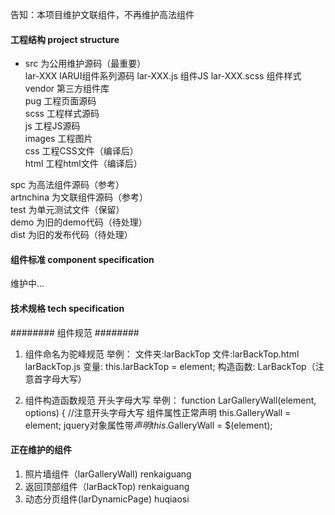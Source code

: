 告知：本项目维护文联组件，不再维护高法组件

#### 工程结构 project structure
* src 为公用维护源码（最重要）  
    lar-XXX lARUI组件系列源码
       lar-XXX.js 组件JS
       lar-XXX.scss 组件样式
    vendor 第三方组件库  
    pug 工程页面源码  
    scss 工程样式源码  
    js 工程JS源码  
    images 工程图片  
    css 工程CSS文件（编译后）  
    html 工程html文件（编译后）  

spc 为高法组件源码（参考）  
artnchina 为文联组件源码（参考）  
test 为单元测试文件（保留）  
demo 为旧的demo代码（待处理）  
dist 为旧的发布代码（待处理）  

#### 组件标准 component specification
维护中...

#### 技术规格 tech specification 
######## 组件规范 ########
1. 组件命名为驼峰规范
举例：
文件夹:larBackTop 
文件:larBackTop.html larBackTop.js 
变量: this.larBackTop = element; 
构造函数: LarBackTop（注意首字母大写）

2. 组件构造函数规范
开头字母大写
举例：
function LarGalleryWall(element, options) {  //注意开头字母大写
组件属性正常声明
this.GalleryWall = element;
jquery对象属性带$声明
this.$GalleryWall = $(element);

#### 正在维护的组件
1. 照片墙组件（larGalleryWall) renkaiguang
2. 返回顶部组件（larBackTop) renkaiguang
3. 动态分页组件(larDynamicPage) huqiaosi

